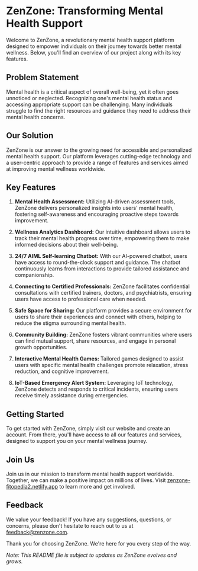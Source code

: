 # ZenZone: Transforming Mental Health Support

Welcome to ZenZone, a revolutionary mental health support platform designed to empower individuals on their journey towards better mental wellness. Below, you'll find an overview of our project along with its key features.

## Problem Statement

Mental health is a critical aspect of overall well-being, yet it often goes unnoticed or neglected. Recognizing one's mental health status and accessing appropriate support can be challenging. Many individuals struggle to find the right resources and guidance they need to address their mental health concerns.

## Our Solution

ZenZone is our answer to the growing need for accessible and personalized mental health support. Our platform leverages cutting-edge technology and a user-centric approach to provide a range of features and services aimed at improving mental wellness worldwide.

## Key Features

1. **Mental Health Assessment:** Utilizing AI-driven assessment tools, ZenZone delivers personalized insights into users' mental health, fostering self-awareness and encouraging proactive steps towards improvement.

2. **Wellness Analytics Dashboard:** Our intuitive dashboard allows users to track their mental health progress over time, empowering them to make informed decisions about their well-being.

3. **24/7 AIML Self-learning Chatbot:** With our AI-powered chatbot, users have access to round-the-clock support and guidance. The chatbot continuously learns from interactions to provide tailored assistance and companionship.

4. **Connecting to Certified Professionals:** ZenZone facilitates confidential consultations with certified trainers, doctors, and psychiatrists, ensuring users have access to professional care when needed.

5. **Safe Space for Sharing:** Our platform provides a secure environment for users to share their experiences and connect with others, helping to reduce the stigma surrounding mental health.

6. **Community Building:** ZenZone fosters vibrant communities where users can find mutual support, share resources, and engage in personal growth opportunities.

7. **Interactive Mental Health Games:** Tailored games designed to assist users with specific mental health challenges promote relaxation, stress reduction, and cognitive improvement.

8. **IoT-Based Emergency Alert System:** Leveraging IoT technology, ZenZone detects and responds to critical incidents, ensuring users receive timely assistance during emergencies.

## Getting Started

To get started with ZenZone, simply visit our website and create an account. From there, you'll have access to all our features and services, designed to support you on your mental wellness journey.

## Join Us

Join us in our mission to transform mental health support worldwide. Together, we can make a positive impact on millions of lives. Visit [zenzone-fitopedia2.netlify.app](https://zenzone-fitopedia2.netlify.app/) to learn more and get involved.

## Feedback

We value your feedback! If you have any suggestions, questions, or concerns, please don't hesitate to reach out to us at [feedback@zenzone.com](mailto:feedback@zenzone.com).

Thank you for choosing ZenZone. We're here for you every step of the way.

*Note: This README file is subject to updates as ZenZone evolves and grows.*
